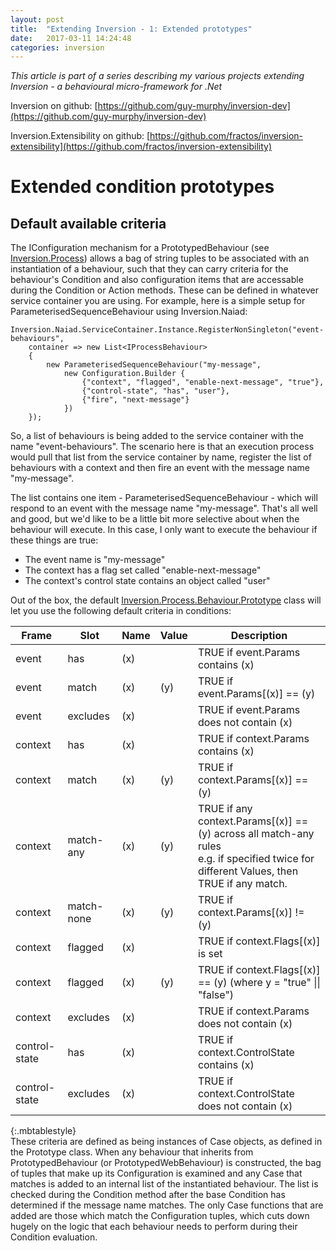 ```yaml
---
layout: post
title:  "Extending Inversion - 1: Extended prototypes"
date:   2017-03-11 14:24:48
categories: inversion
---
```


_This article is part of a series describing my various projects extending Inversion - a behavioural micro-framework for .Net_

Inversion on github: [https://github.com/guy-murphy/inversion-dev](https://github.com/guy-murphy/inversion-dev)

Inversion.Extensibility on github: [https://github.com/fractos/inversion-extensibility](https://github.com/fractos/inversion-extensibility)

# Extended condition prototypes

## Default available criteria

The IConfiguration mechanism for a PrototypedBehaviour (see [Inversion.Process](https://github.com/guy-murphy/inversion-dev/tree/master/Inversion.Process)) allows a bag of string tuples to be associated with an instantiation of a behaviour, such that they can carry criteria for the behaviour's Condition and also configuration items that are accessable during the Condition or Action methods. These can be defined in whatever service container you are using. For example, here is a simple setup for ParameterisedSequenceBehaviour using Inversion.Naiad:

```
Inversion.Naiad.ServiceContainer.Instance.RegisterNonSingleton("event-behaviours",
    container => new List<IProcessBehaviour>
    {
        new ParameterisedSequenceBehaviour("my-message",
            new Configuration.Builder {
                {"context", "flagged", "enable-next-message", "true"},
                {"control-state", "has", "user"},
                {"fire", "next-message"}
            })
    });
```

So, a list of behaviours is being added to the service container with the name "event-behaviours". The scenario here is that an execution process would pull that list from the service container by name, register the list of behaviours with a context and then fire an event with the message name "my-message".

The list contains one item - ParameterisedSequenceBehaviour - which will respond to an event with the message name "my-message". That's all well and good, but we'd like to be a little bit more selective about when the behaviour will execute. In this case, I only want to execute the behaviour if these things are true:

- The event name is "my-message"
- The context has a flag set called "enable-next-message"
- The context's control state contains an object called "user"

Out of the box, the default [Inversion.Process.Behaviour.Prototype](https://github.com/guy-murphy/inversion-dev/blob/master/Inversion.Process/Behaviour/Prototype.cs) class will let you use the following default criteria in conditions:

| Frame | Slot | Name | Value | Description |
| ----- | ---- | ---- | ----- | ----------- |
| event | has | (x) | | TRUE if event.Params contains (x) |
| event | match | (x) | (y) | TRUE if event.Params[(x)] == (y) |
| event | excludes | (x) | | TRUE if event.Params does not contain (x) |
| context | has | (x) | | TRUE if context.Params contains (x) |
| context | match | (x) | (y) | TRUE if context.Params[(x)] == (y) |
| context | match-any | (x) | (y) | TRUE if any context.Params[(x)] == (y) across all match-any rules<br />e.g. if specified twice for different Values, then TRUE if any match. |
| context | match-none | (x) | (y) | TRUE if context.Params[(x)] != (y) |
| context | flagged | (x) | | TRUE if context.Flags[(x)] is set |
| context | flagged | (x) | (y) | TRUE if context.Flags[(x)] == (y) (where y = "true" \|\| "false") |
| context | excludes | (x) | | TRUE if context.Params does not contain (x) |
| control-state | has | (x) | | TRUE if context.ControlState contains (x) |
| control-state | excludes | (x) | | TRUE if context.ControlState does not contain (x) |
{:.mbtablestyle}
<br />
These criteria are defined as being instances of Case objects, as defined in the Prototype class. When any behaviour that inherits from PrototypedBehaviour (or PrototypedWebBehaviour) is constructed, the bag of tuples that make up its Configuration is examined and any Case that matches is added to an internal list of the instantiated behaviour. The list is checked during the Condition method after the base Condition has determined if the message name matches. The only Case functions that are added are those which match the Configuration tuples, which cuts down hugely on the logic that each behaviour needs to perform during their Condition evaluation.

